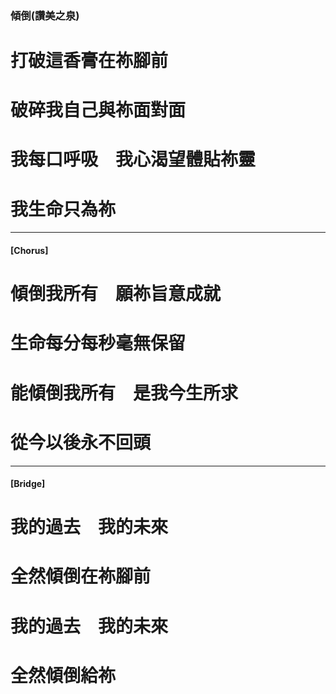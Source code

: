 ### 傾倒(讚美之泉)
# 打破這香膏在祢腳前
# 破碎我自己與祢面對面
# 我每口呼吸　我心渴望體貼祢靈
# 我生命只為祢

---

#### [Chorus]
# 傾倒我所有　願祢旨意成就
# 生命每分每秒毫無保留
# 能傾倒我所有　是我今生所求
# 從今以後永不回頭

---

#### [Bridge]
# 我的過去　我的未來
# 全然傾倒在祢腳前
# 我的過去　我的未來
# 全然傾倒給祢